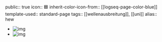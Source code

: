 public:: true
icon:: 🟦
inherit-color-icon-from:: [[logseq-page-color-blue]] 
template-used:: standard-page
tags:: [[wellenausbreitung]], [[uni]]
alias:: hew

- ![img](../assets/documents/WA_grenzfläche_TM.webp)
- ![img](../assets/documents/WA_grenzfläche_TE.webp)